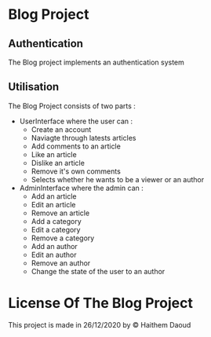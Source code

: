 # Blog Project

## Authentication

The Blog project implements an authentication system

## Utilisation

The Blog Project consists of two parts :

- UserInterface where the user can :
  - Create an account
  - Naviagte through latests articles
  - Add comments to an article
  - Like an article
  - Dislike an article
  - Remove it's own comments
  - Selects whether he wants to be a viewer or an author
- AdminInterface where the admin can :
  - Add an article
  - Edit an article
  - Remove an article
  - Add a category
  - Edit a category
  - Remove a category
  - Add an author
  - Edit an author
  - Remove an author
  - Change the state of the user to an author

# License Of The Blog Project

This project is made in 26/12/2020 by &copy; Haithem Daoud

<!-- Comments -->
<!--
To Start the project from scratch run these commands :
npm init in order to add the package.json file
npm ci in order to commit the file
npm install <dependency name>

 -->

